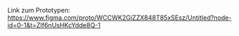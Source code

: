 Link zum Prototypen: https://www.figma.com/proto/WCCWK2GiZZX848T85xSEsz/Untitled?node-id=0-1&t=Zlf6nUsHKcYdde8Q-1

